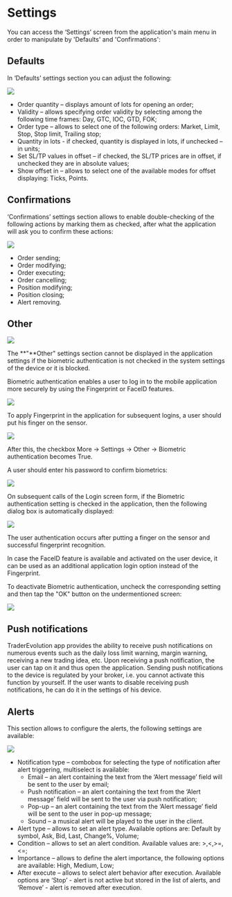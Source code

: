# Settings

You can access the ‘Settings’ screen from the application's main menu in order to manipulate by 'Defaults' and 'Confirmations':

## **Defaults**

In ‘Defaults’ settings section you can adjust the following:

![](../../../.gitbook/assets/1%20%28149%29.png)

* Order quantity – displays amount of lots for opening an order;
* Validity – allows specifying order validity by selecting among the following time frames: Day, GTC, IOC, GTD, FOK;
* Order type – allows to select one of the following orders: Market, Limit, Stop, Stop limit, Trailing stop;
* Quantity in lots - if checked, quantity is displayed in lots, if unchecked – in units;
* Set SL/TP values in offset – if checked, the SL/TP prices are in offset, if unchecked they are in absolute values;
* Show offset in – allows to select one of the available modes for offset displaying: Ticks, Points.

## **Confirmations**

‘Confirmations’ settings section allows to enable double-checking of the following actions by marking them as checked, after what the application will ask you to confirm these actions:

![](../../../.gitbook/assets/6af7a98d-1814-437b-b1b0-0824e9c4a6a8.jpg)

* Order sending;
* Order modifying;
* Order executing;
* Order cancelling;
* Position modifying;
* Position closing;
* Alert removing.

## Other

![](../../../.gitbook/assets/simulator-screen-shot-ipad-pro-11-inch-2nd-generation-2020-09-14-at-13.46.16.png)

The **"**Other" settings section cannot be displayed in the application settings if the biometric authentication is not checked in the system settings of the device or it is blocked.

Biometric authentication enables a user to log in to the mobile application more securely by using the Fingerprint or FaceID features.

![](../../../.gitbook/assets/1%20%28143%29.png)

To apply Fingerprint in the application for subsequent logins, a user should put his finger on the sensor.

![](../../../.gitbook/assets/2%20%28122%29.png)

After this, the checkbox More -&gt; Settings -&gt; Other -&gt; Biometric authentication becomes True.

A user should enter his password to confirm biometrics:

![](../../../.gitbook/assets/simulator-screen-shot-ipad-pro-11-inch-2nd-generation-2021-04-07-at-13.24.13.png)

On subsequent calls of the Login screen form, if the Biometric authentication setting is checked in the application, then the following dialog box is automatically displayed:

![](../../../.gitbook/assets/id.png)

The user authentication occurs after putting a finger on the sensor and successful fingerprint recognition.

In case the FaceID feature is available and activated on the user device, it can be used as an additional application login option instead of the Fingerprint.

To deactivate Biometric authentication, uncheck the corresponding setting and then tap the "OK" button on the undermentioned screen:

![](../../../.gitbook/assets/simulator-screen-shot-ipad-pro-11-inch-2nd-generation-2021-04-07-at-13.24.37.png)

## Push notifications

TraderEvolution app provides the ability to receive push notifications on numerous events such as the daily loss limit warning, margin warning, receiving a new trading idea, etc. Upon receiving a push notification, the user can tap on it and thus open the application. Sending push notifications to the device is regulated by your broker, i.e. you cannot activate this function by yourself. If the user wants to disable receiving push notifications, he can do it in the settings of his device.

## Alerts

This section allows to configure the alerts, the following settings are available:

![](../../../.gitbook/assets/3502f9c0-5255-4039-8a48-7c55aa5239e3.jpg)

* Notification type – combobox for selecting the type of notification after alert triggering, multiselect is available:
  * Email – an alert containing the text from the ‘Alert message’ field will be sent to the user by email;
  * Push notification – an alert containing the text from the ‘Alert message’ field will be sent to the user via push notification;
  * Pop-up – an alert containing the text from the ‘Alert message’ field will be sent to the user in pop-up message;
  * Sound – a musical alert will be played to the user in the client.
* Alert type – allows to set an alert type. Available options are: Default by symbol, Ask, Bid, Last, Change%, Volume;
* Condition – allows to set an alert condition. Available values are: &gt;,&lt;,&gt;=,&lt;=;
* Importance – allows to define the alert importance, the following options are available: High, Medium, Low;
* After execute – allows to select alert behavior after execution. Available options are ‘Stop’ - alert is not active but stored in the list of alerts, and ‘Remove’ - alert is removed after execution.

